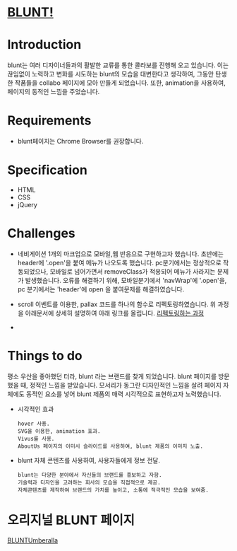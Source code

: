 [BLUNT!](https://arieei.github.io/_blunt/index.html)
===
# Introduction
blunt는 여러 디자이너들과의 활발한 교류를 통한 콜라보를 진행해 오고 있습니다. 이는 끊임없이 노력하고 변화를 시도하는 blunt의 모습을 대변한다고 생각하여, 그동안 탄생한 작품들을 collabo 페이지에 모아 만들게 되었습니다.
또한, animation을 사용하여, 페이지의 동적인 느낌을 주었습니다.

# Requirements
* blunt페이지는 Chrome Browser를 권장합니다.

# Specification
* HTML
* CSS
* jQuery

# Challenges
* 네비게이션 1개의 마크업으로 모바일,웹 반응으로 구현하고자 했습니다.
초반에는 header에 '.open'을 붙여 메뉴가 나오도록 했습니다.
pc분기에서는 정상적으로 작동되었으나, 모바일로 넘어가면서 removeClass가 적용되어 메뉴가 사라지는 문제가 발생했습니다.
오류를 해결하기 위해, 모바일분기에서 'navWrap'에 '.open'을,
pc 분기에서는 'header'에 open 을 붙여문제를 해결하였습니다.

* scroll 이벤트를 이용한, pallax 코드를 하나의 함수로 리펙토링하였습니다.
위 과정을 아래문서에 상세히 설명하여 아래 링크를 올립니다.
 [리펙토링하는 과정](https://github.com/ARIeEI/TIL-/blob/master/blunt_parallax.md)

* 

# Things to do
평소 우산을 좋아했던 터라, blunt 라는 브랜드를 찾게 되었습니다.
blunt 페이지를 방문했을 때, 정적인 느낌을 받았습니다.
모서리가 동그란 디자인적인 느낌을 살려 페이지 자체에도 동적인 요소를 넣어 blunt 제품의 매력 시각적으로 표현하고자 노력했습니다.

* 시각적인 효과
    ```
    hover 사용.
    SVG을 이용한, animation 효과.
    Vivus를 사용.
    AboutUs 페이지의 이미시 슬라이드를 사용하여, blunt 제품의 이미지 노출.
    ```
* blunt 자체 콘텐츠를 사용하여, 사용자들에게 정보 전달.
    ```
    blunt는 다양한 분야에서 자신들의 브랜드를 홍보하고 자함.
    기술력과 디자인을 고려하는 회사의 모습을 직접적으로 제공.
    자체콘텐츠를 제작하여 브랜드의 가치를 높이고, 소통에 적극적인 모습을 보여줌.
    ```
# 오리지널 BLUNT 페이지
[BLUNTUmberalla](https://bluntumbrellas.com/)